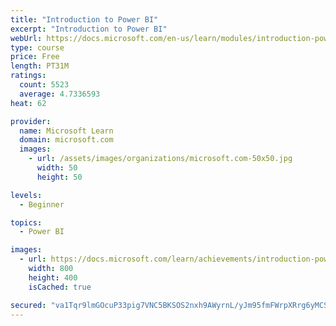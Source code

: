 ```yaml
---
title: "Introduction to Power BI"
excerpt: "Introduction to Power BI"
webUrl: https://docs.microsoft.com/en-us/learn/modules/introduction-power-bi/
type: course
price: Free
length: PT31M
ratings:
  count: 5523
  average: 4.7336593
heat: 62

provider:
  name: Microsoft Learn
  domain: microsoft.com
  images:
    - url: /assets/images/organizations/microsoft.com-50x50.jpg
      width: 50
      height: 50

levels:
  - Beginner

topics:
  - Power BI

images:
  - url: https://docs.microsoft.com/learn/achievements/introduction-power-bi-social.png
    width: 800
    height: 400
    isCached: true

secured: "va1Tqr9lmGOcuP33pig7VNC5BKSOS2nxh9AWyrnL/yJm95fmFWrpXRrg6yMCSBc8wkVKXx8+FLyXC+CyibUkegHfcJYCWXWyUvMPXMoW4ojZLdjh+BJPpBJLs3zUADK68FH1CaDTcjlYX0cykqtXc8YGEtZehyoDiao+sXu1EbO/tBVimXPjNro4hofHwbmeTivIzUAq6GyodkjWbFGseQuXm+ki8vpz99Rfa7FfxKSP1TqFpjviwouEbQbLMFZcRktD45xqihLsTvy9j49VwRNU+XtL3MaRRdPjZYoc6DW16g3NL8R2pIMLUOTFhCuVKG+Kn6DcxQNmIxQdOjWwXwcc2KJ5cGvDtrcUD0Aviv2VE+Dwc8wb1MWwULcZHzHrXebCBG7BW4+8PMC27cmL78qqDEqat5kgKfw/dGytrpQ=;f1UJtH3HJxgTvnWR7OranA=="
---
```


